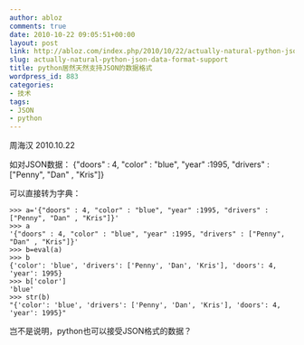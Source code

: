 ```yaml
---
author: abloz
comments: true
date: 2010-10-22 09:05:51+00:00
layout: post
link: http://abloz.com/index.php/2010/10/22/actually-natural-python-json-data-format-support/
slug: actually-natural-python-json-data-format-support
title: python居然天然支持JSON的数据格式
wordpress_id: 883
categories:
- 技术
tags:
- JSON
- python
---
```


周海汉 2010.10.22

如对JSON数据：
{"doors" : 4, "color" : "blue", "year" :1995, "drivers" : ["Penny", "Dan" , "Kris"]}

可以直接转为字典：

    
    
    >>> a='{"doors" : 4, "color" : "blue", "year" :1995, "drivers" : ["Penny", "Dan" , "Kris"]}'
    >>> a
    '{"doors" : 4, "color" : "blue", "year" :1995, "drivers" : ["Penny", "Dan" , "Kris"]}'
    >>> b=eval(a)
    >>> b
    {'color': 'blue', 'drivers': ['Penny', 'Dan', 'Kris'], 'doors': 4, 'year': 1995}
    >>> b['color']
    'blue'
    >>> str(b)
    "{'color': 'blue', 'drivers': ['Penny', 'Dan', 'Kris'], 'doors': 4, 'year': 1995}"


岂不是说明，python也可以接受JSON格式的数据？
